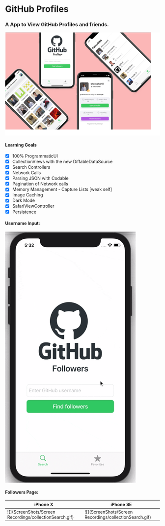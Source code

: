 # GitHub Profiles

### A App to View GitHub Profiles and friends. 

![ ](https://raw.githubusercontent.com/dhruvshah8/GitHubProfiles/master/ScreenShots/allScreens.png?token=AHH3VNZ4GB7LPAR76HW7SZ27D6VWE)

#### Learning Goals 
- [x] 100% ProgrammaticUI
- [x] CollectionViews with the new DiffableDataSource
- [x] Search Controllers
- [x] Network Calls
- [x] Parsing JSON with Codable
- [x] Pagination of Network calls
- [x] Memory Management - Capture Lists [weak self]
- [x] Image Caching
- [x] Dark Mode
- [x] SafariViewController
- [x] Persistence

#### Username Input: 
![ ](https://raw.githubusercontent.com/dhruvshah8/GitHubProfiles/master/ScreenShots/Screen%20Recordings/screen1.gif?token=AHH3VN44ZWGFWLT35BWLLES7D6V3Q)

#### Followers Page: 

| iPhone X                                   | iPhone SE                                     |
| ------------------------------------------ | --------------------------------------------- |
| ![](ScreenShots/Screen Recordings/collectionSearch.gif) | ![](ScreenShots/Screen Recordings/collectionSearch.gif) |

